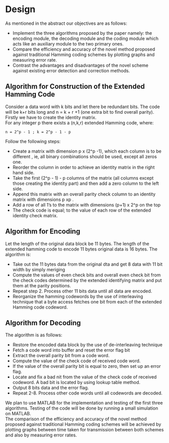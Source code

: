 # Design

As mentioned in the abstract our objectives are as follows:  

 * Implement the three algorithms proposed by the paper namely: the encoding module, the decoding module and the coding module which acts like an auxiliary module to the two primary ones.
 * Compare the efficiency and accuracy of the novel method proposed against traditional Hamming coding schemes by plotting graphs and measuring error rate. 
 * Contrast the advantages and disadvantages of the novel scheme against existing error detection and correction methods.

## Algorithm for Construction of the Extended Hamming Code

Consider a data word with k bits and let there be   redundant bits. The code will be k+r bits long and n = k + r +1 (one extra bit to find overall parity). Firstly we have to create the identity matrix.  
For any integer p there exists a (n,k,r) extended Hamming code, where:  

`n = 2^p - 1 ; k = 2^p - 1 - p`

Follow the following steps:  
 * Create a matrix with dimension p x (2^p -1), which each column is to be different , ie, all binary combinations should be used, except all zeros one.
 * Reorder the column in order to achieve an identity matrix in the right hand side.
 * Take the first (2^p - 1) - p columns of the matrix (all columns except those creating the identity part) and then add a zero column to the left side.
 * Append this matrix with an overall parity check column  to an identity matrix with dimensions p xp .
 * Add a row of all 1’s to the matrix with dimensions (p+1) x 2^p on the top
 * The check code is equal; to the value of each row of the extended identity check matrix.

## Algorithm for Encoding 

Let the length of the original data block be 11 bytes. The length of the extended hamming code to encode 11 bytes original data is 16 bytes. The algorithm is:

 * Take out the 11 bytes data from the original dta and get 8 data with 11 bit width by simply meriging
 * Compute the values of even check bits and overall even check bit from the check codes determined by the extended identifying matrix and put them at the parity positions.
 * Repeat step 2. Process other 11 bits data until all data are encoded.
 * Reorganize the hamming codewords by the use of interleaving technique that a byte access fetches one bit from each of the extended Hamming code codeword.

## Algorithm for Decoding 

The algorithm is as follows:
 
 * Restore the encoded data block by the use of de-interleaving technique
 * Fetch a code word into buffer and reset the error flag bit
 * Extract the overall parity bit from a code word.
 * Compute the value of the check code of received code word.
 * If the value of the overall parity bit is equal to zero, then set up an error flag.
 * Locate and fix a bad nit from the value of the check code of received codeword. A bad bit is located by using lookup table method.
 * Output 8 bits data and the error flag.
 * Repeat 2-8. Process other code words until all codewords are decoded.

We plan to use MATLAB for the implementation and testing  of the first three algorithms. Testing of the code will be done by running a small simulation  on MATLAB.  
The comparison of the efficiency and accuracy of the novel method proposed against traditional Hamming coding schemes will be achieved by plotting graphs between time taken for transmission between both schemes and  also by measuring error rates.  


